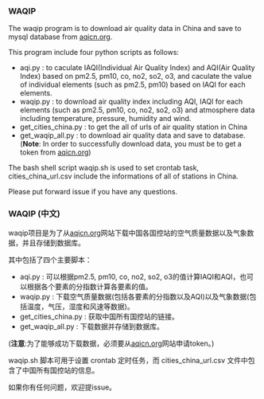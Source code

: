 ### WAQIP 

The waqip program is to download air quality data in China and save to mysql database from [aqicn.org](http://aqicn.org). 



This program include four python scripts as follows:

* aqi.py  :  to caculate IAQI(Individual Air Quality Index) and AQI(Air Quality Index) based on pm2.5, pm10, co, no2, so2, o3, and caculate the value of individual elements (such as pm2.5, pm10) based on IAQI for each elements.
* waqip.py : to download air quality index including AQI, IAQI for each elements (such as pm2.5, pm10, co, no2, so2, o3) and atmosphere data including temperature, pressure, humidity and wind.
* get_cities_china.py : to get the all of urls of air quality station in China
* get_waqip_all.py : to download air quality data and save to database. (**Note**: In order to successfully download data, you must be to get a token from [aqicn.org](http://aqicn.org))



The bash shell script waqip.sh is used to set crontab task, cities_china_url.csv include the informations of all of stations in China. 



Please put forward issue if you have any questions.


### WAQIP (中文)

waqip项目是为了从[aqicn.org](http://aqicn.org)网站下载中国各国控站的空气质量数据以及气象数据，并且存储到数据库。



其中包括了四个主要脚本：

* aqi.py : 可以根据pm2.5, pm10, co, no2, so2, o3的值计算IAQI和AQI，也可以根据各个要素的分指数计算各要素的值。
* waqip.py : 下载空气质量数据(包括各要素的分指数以及AQI)以及气象数据(包括温度，气压，湿度和风速等数据)。
* get_cities_china.py : 获取中国所有国控站的链接。
* get_waqip_all.py : 下载数据并存储到数据库。

(**注意**:为了能够成功下载数据，必须要从[aqicn.org](http://aqicn.org)网站申请token。)



waqip.sh 脚本可用于设置 crontab 定时任务，而 cities_china_url.csv 文件中包含了中国所有国控站的信息。



如果你有任何问题，欢迎提issue。

